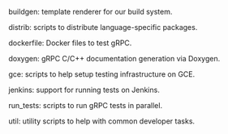 buildgen: template renderer for our build system.

distrib: scripts to distribute language-specific packages.

dockerfile: Docker files to test gRPC.

doxygen: gRPC C/C++ documentation generation via Doxygen.

gce: scripts to help setup testing infrastructure on GCE.

jenkins: support for running tests on Jenkins.

run_tests: scripts to run gRPC tests in parallel.

util: utility scripts to help with common developer tasks.
